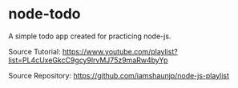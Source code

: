 # node-todo
A simple todo app created for practicing node-js.

Source Tutorial: https://www.youtube.com/playlist?list=PL4cUxeGkcC9gcy9lrvMJ75z9maRw4byYp

Source Repository: https://github.com/iamshaunjp/node-js-playlist
